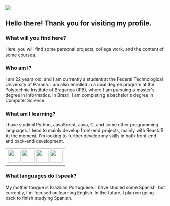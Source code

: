 ![](https://komarev.com/ghpvc/?username=patriarka&color=green)

## Hello there! Thank you for visiting my profile.

### What will you find here?

Here, you will find some personal projects, college work, and the content of some courses.

### Who am I?

I am 22 years old, and I am currently a student at the Federal Technological University of Paraná. I am also enrolled in a dual degree program at the Polytechnic Institute of Bragança (IPB), where I am pursuing a master's degree in Informatics. In Brazil, I am completing a bachelor's degree in Computer Science.

### What am I learning?

I have studied Python, JavaScript, Java, C, and some other programming languages. I tend to mainly develop front-end projects, mainly with ReactJS. At the moment, I'm looking to further develop my skills in both front-end and back-end development.

<table><tr> <td align="center"> <img src="https://cdn.jsdelivr.net/gh/devicons/devicon/icons/python/python-original.svg" width="40" height="40" /> <img src="https://cdn.jsdelivr.net/gh/devicons/devicon/icons/javascript/javascript-original.svg" width="40" height="40" /> <img src="https://cdn1.iconfinder.com/data/icons/programing-development-8/24/react_logo-512.png" width="40" height="40" /> <img src="https://icon-library.com/images/django-icon/django-icon-0.jpg" width="40" height="40" /> </tr></table>

### What languages do I speak?

My mother tongue is Brazilian Portuguese. I have studied some Spanish, but currently, I'm focused on learning English. In the future, I plan on going back to finish studying Spanish.

<table><tr>

</tr></table>
